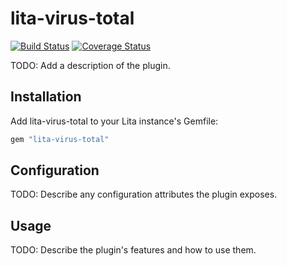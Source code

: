 # lita-virus-total

[![Build Status](https://travis-ci.org/constantcontact/lita-virus-total.png?branch=master)](https://travis-ci.org/constantcontact/lita-virus-total)
[![Coverage Status](https://coveralls.io/repos/constantcontact/lita-virus-total/badge.png)](https://coveralls.io/r/constantcontact/lita-virus-total)

TODO: Add a description of the plugin.

## Installation

Add lita-virus-total to your Lita instance's Gemfile:

``` ruby
gem "lita-virus-total"
```

## Configuration

TODO: Describe any configuration attributes the plugin exposes.

## Usage

TODO: Describe the plugin's features and how to use them.

